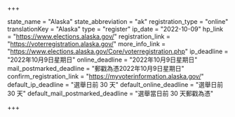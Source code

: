 +++

state_name = "Alaska"
state_abbreviation = "ak"
registration_type = "online"
translationKey = "Alaska"
type = "register"
ip_date = "2022-10-09"
hp_link = "https://www.elections.alaska.gov/"
registration_link = "https://voterregistration.alaska.gov/"
more_info_link = "https://www.elections.alaska.gov/Core/voterregistration.php"
ip_deadline = "2022年10月9日星期日"
online_deadline = "2022年10月9日星期日"
mail_postmarked_deadline = "郵戳為憑2022年10月9日星期日"
confirm_registration_link = "https://myvoterinformation.alaska.gov/"
default_ip_deadline = "選舉日前 30 天"
default_online_deadline = "選舉日前 30 天"
default_mail_postmarked_deadline = "選舉當日前 30 天郵戳為憑"

+++